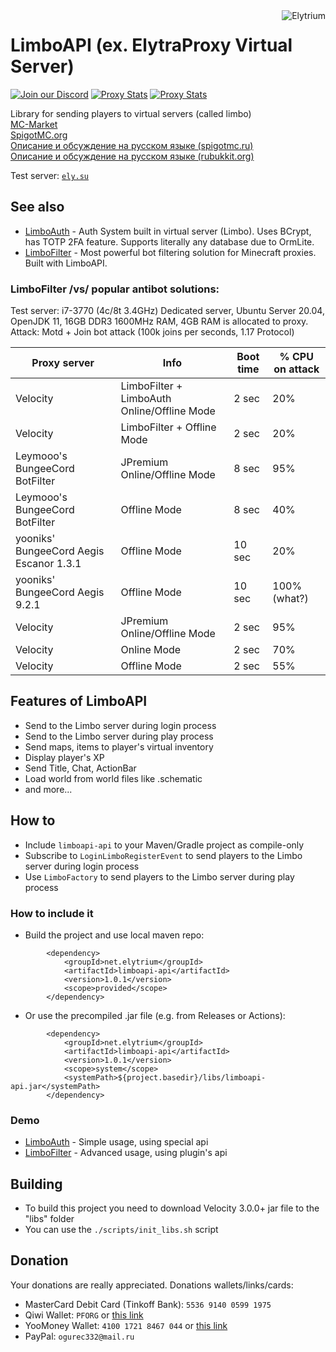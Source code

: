 <img src="https://elytrium.net/src/img/elytrium.webp" alt="Elytrium" align="right">

# LimboAPI (ex. ElytraProxy Virtual Server)
[![Join our Discord](https://img.shields.io/discord/775778822334709780.svg?logo=discord&label=Discord)](https://ely.su/discord)
[![Proxy Stats](https://img.shields.io/bstats/servers/12530?logo=minecraft&label=Servers)](https://bstats.org/plugin/velocity/LimboAPI/12530)
[![Proxy Stats](https://img.shields.io/bstats/players/12530?logo=minecraft&label=Players)](https://bstats.org/plugin/velocity/LimboAPI/12530)

Library for sending players to virtual servers (called limbo)<br>
[MC-Market](https://www.mc-market.org/resources/21097/) <br>
[SpigotMC.org](https://www.spigotmc.org/resources/limboapi-limboauth-limbofilter.95748/) <br>
[Описание и обсуждение на русском языке (spigotmc.ru)](https://spigotmc.ru/resources/limboapi-limboauth-limbofilter-virtualnye-servera-dlja-velocity.715/) <br>
[Описание и обсуждение на русском языке (rubukkit.org)](http://rubukkit.org/threads/limboapi-limboauth-limbofilter-virtualnye-servera-dlja-velocity.177904/)

Test server: [``ely.su``](https://hotmc.ru/minecraft-server-203216)

## See also

- [LimboAuth](https://github.com/Elytrium/LimboAPI/tree/master/auth) - Auth System built in virtual server (Limbo). Uses BCrypt, has TOTP 2FA feature. Supports literally any database due to OrmLite.
- [LimboFilter](https://github.com/Elytrium/LimboAPI/tree/master/filter) - Most powerful bot filtering solution for Minecraft proxies. Built with LimboAPI.

### LimboFilter /vs/ popular antibot solutions:

Test server: i7-3770 (4c/8t 3.4GHz) Dedicated server, Ubuntu Server 20.04, OpenJDK 11, 16GB DDR3 1600MHz RAM, 4GB RAM is allocated to proxy. <br>
Attack: Motd + Join bot attack (100k joins per seconds, 1.17 Protocol)

Proxy server | Info | Boot time | % CPU on attack
--- | --- | --- | ---
Velocity | LimboFilter + LimboAuth Online/Offline Mode | 2 sec | 20%
Velocity | LimboFilter + Offline Mode | 2 sec | 20%
Leymooo's BungeeCord BotFilter | JPremium Online/Offline Mode | 8 sec | 95%
Leymooo's BungeeCord BotFilter | Offline Mode | 8 sec | 40%
yooniks' BungeeCord Aegis Escanor 1.3.1 | Offline Mode | 10 sec | 20%
yooniks' BungeeCord Aegis 9.2.1 | Offline Mode | 10 sec | 100% (what?)
Velocity | JPremium Online/Offline Mode | 2 sec | 95%
Velocity | Online Mode | 2 sec | 70%
Velocity | Offline Mode | 2 sec | 55%

## Features of LimboAPI

- Send to the Limbo server during login process
- Send to the Limbo server during play process
- Send maps, items to player's virtual inventory
- Display player's XP
- Send Title, Chat, ActionBar
- Load world from world files like .schematic
- and more...

## How to

- Include ``limboapi-api`` to your Maven/Gradle project as compile-only
- Subscribe to ``LoginLimboRegisterEvent`` to send players to the Limbo server during login process 
- Use ``LimboFactory`` to send players to the Limbo server during play process

### How to include it

- Build the project and use local maven repo:
```
        <dependency>
            <groupId>net.elytrium</groupId>
            <artifactId>limboapi-api</artifactId>
            <version>1.0.1</version>
            <scope>provided</scope>
        </dependency>
```
- Or use the precompiled .jar file (e.g. from Releases or Actions):
```
        <dependency>
            <groupId>net.elytrium</groupId>
            <artifactId>limboapi-api</artifactId>
            <version>1.0.1</version>
            <scope>system</scope>
            <systemPath>${project.basedir}/libs/limboapi-api.jar</systemPath>
        </dependency>
```

### Demo

- [LimboAuth](https://github.com/Elytrium/LimboAPI/tree/master/auth) - Simple usage, using special api
- [LimboFilter](https://github.com/Elytrium/LimboAPI/tree/master/filter) - Advanced usage, using plugin's api

## Building

- To build this project you need to download Velocity 3.0.0+ jar file to the "libs" folder
 - You can use the ```./scripts/init_libs.sh``` script

## Donation

Your donations are really appreciated. Donations wallets/links/cards:

- MasterCard Debit Card (Tinkoff Bank): ``5536 9140 0599 1975``
- Qiwi Wallet: ``PFORG`` or [this link](https://my.qiwi.com/form/Petr-YSpyiLt9c6)
- YooMoney Wallet: ``4100 1721 8467 044`` or [this link](https://yoomoney.ru/quickpay/shop-widget?writer=seller&targets=Donation&targets-hint=&default-sum=&button-text=11&payment-type-choice=on&mobile-payment-type-choice=on&hint=&successURL=&quickpay=shop&account=410017218467044)
- PayPal: ``ogurec332@mail.ru``
